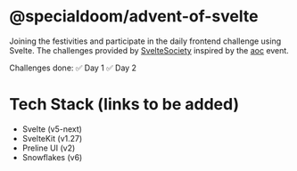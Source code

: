 # @specialdoom/advent-of-svelte

Joining the festivities and participate in the daily frontend challenge using Svelte. The challenges provided by [SvelteSociety](https://sveltesociety.dev/) inspired by the [aoc](https://adventofcode.com/) event.

Challenges done: 
✅ Day 1
✅ Day 2

# Tech Stack (links to be added)

- Svelte (v5-next) 
- SvelteKit (v1.27)
- Preline UI (v2)
- Snowflakes (v6)
